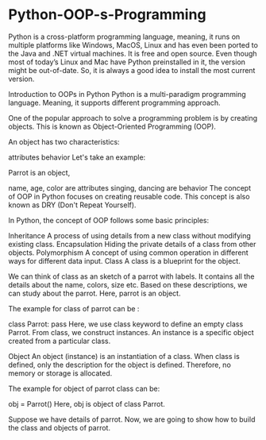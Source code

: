 # Python-OOP-s-Programming
Python is a cross-platform programming language, meaning, it runs on multiple platforms like Windows, MacOS, Linux and has even been ported to the Java and .NET virtual machines. It is free and open source.  Even though most of today’s Linux and Mac have Python preinstalled in it, the version might be out-of-date. So, it is always a good idea to install the most current version.


Introduction to OOPs in Python
Python is a multi-paradigm programming language. Meaning, it supports different programming approach.

One of the popular approach to solve a programming problem is by creating objects. This is known as Object-Oriented Programming (OOP).

An object has two characteristics:

attributes
behavior
Let's take an example:

Parrot is an object,

name, age, color are attributes
singing, dancing are behavior
The concept of OOP in Python focuses on creating reusable code. This concept is also known as DRY (Don't Repeat Yourself).

In Python, the concept of OOP follows some basic principles:

Inheritance	A process of using details from a new class without modifying existing class.
Encapsulation	Hiding the private details of a class from other objects.
Polymorphism	A concept of using common operation in different ways for different data input.
Class
A class is a blueprint for the object.

We can think of class as an sketch of a parrot with labels. It contains all the details about the name, colors, size etc. Based on these descriptions, we can study about the parrot. Here, parrot is an object.

The example for class of parrot can be :

class Parrot:
    pass
Here, we use class keyword to define an empty class Parrot. From class, we construct instances. An instance is a specific object created from a particular class.

Object
An object (instance) is an instantiation of a class. When class is defined, only the description for the object is defined. Therefore, no memory or storage is allocated.

The example for object of parrot class can be:

obj = Parrot()
Here, obj is object of class Parrot.

Suppose we have details of parrot. Now, we are going to show how to build the class and objects of parrot.
